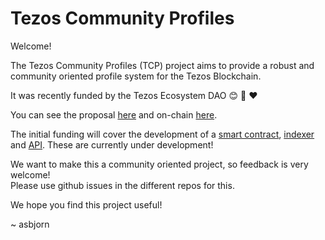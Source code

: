 # Tezos Community Profiles

Welcome!

The Tezos Community Profiles (TCP) project aims to provide a robust and community oriented profile system for the Tezos Blockchain.

It was recently funded by the Tezos Ecosystem DAO 😊 🙏 ❤️ 

You can see the proposal [here](https://forum.tezosagora.org/t/open-sourcing-and-decentralizing-tezid-profiles/5681/18) and on-chain [here](https://tezos-homebase.io/explorer/dao/KT1VA5SvdE9AU41GY4u7ik5WkTi1pMU4PiTz/proposal/ed24a22272dcc584c9ce40dcc94bc5df0a17bc6e100650eb3caccac99481ae0f).

The initial funding will cover the development of a [smart contract](https://github.com/tezos-community-profiles/contracts), [indexer](https://github.com/tezos-community-profiles/indexer) and [API](https://github.com/tezos-community-profiles/api).
These are currently under development!

We want to make this a community oriented project, so feedback is very welcome!  
Please use github issues in the different repos for this.  

We hope you find this project useful!

~ asbjorn
